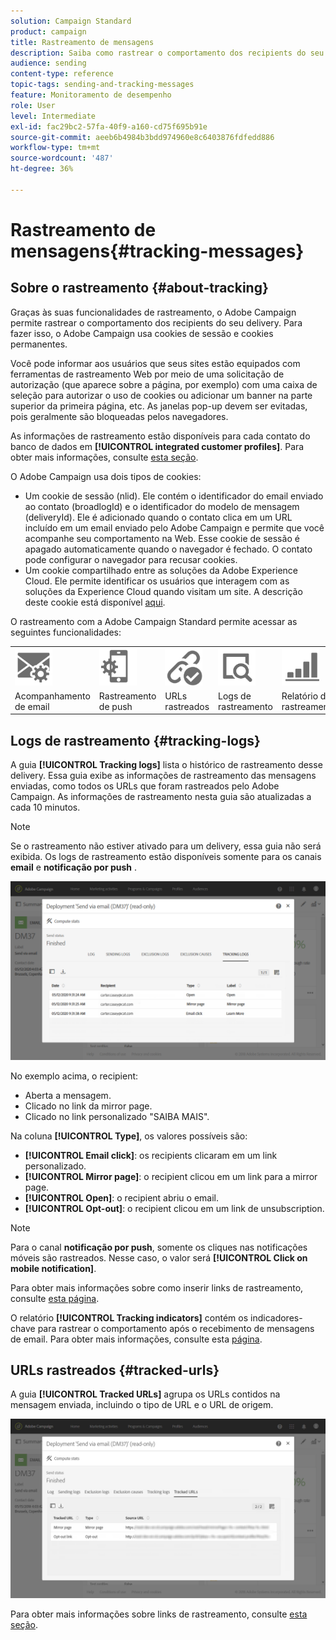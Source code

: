 ```yaml
---
solution: Campaign Standard
product: campaign
title: Rastreamento de mensagens
description: Saiba como rastrear o comportamento dos recipients do seu delivery.
audience: sending
content-type: reference
topic-tags: sending-and-tracking-messages
feature: Monitoramento de desempenho
role: User
level: Intermediate
exl-id: fac29bc2-57fa-40f9-a160-cd75f695b91e
source-git-commit: aeeb6b4984b3bdd974960e8c6403876fdfedd886
workflow-type: tm+mt
source-wordcount: '487'
ht-degree: 36%

---
```


# Rastreamento de mensagens{#tracking-messages}

## Sobre o rastreamento {#about-tracking}

Graças às suas funcionalidades de rastreamento, o Adobe Campaign permite rastrear o comportamento dos recipients do seu delivery. Para fazer isso, o Adobe Campaign usa cookies de sessão e cookies permanentes.

Você pode informar aos usuários que seus sites estão equipados com ferramentas de rastreamento Web por meio de uma solicitação de autorização (que aparece sobre a página, por exemplo) com uma caixa de seleção para autorizar o uso de cookies ou adicionar um banner na parte superior da primeira página, etc. As janelas pop-up devem ser evitadas, pois geralmente são bloqueadas pelos navegadores.

As informações de rastreamento estão disponíveis para cada contato do banco de dados em **[!UICONTROL integrated customer profiles]**. Para obter mais informações, consulte [esta seção](../../audiences/using/integrated-customer-profile.md).

O Adobe Campaign usa dois tipos de cookies:

* Um cookie de sessão (nlid). Ele contém o identificador do email enviado ao contato (broadlogId) e o identificador do modelo de mensagem (deliveryId). Ele é adicionado quando o contato clica em um URL incluído em um email enviado pelo Adobe Campaign e permite que você acompanhe seu comportamento na Web. Esse cookie de sessão é apagado automaticamente quando o navegador é fechado. O contato pode configurar o navegador para recusar cookies.
* Um cookie compartilhado entre as soluções da Adobe Experience Cloud. Ele permite identificar os usuários que interagem com as soluções da Experience Cloud quando visitam um site. A descrição deste cookie está disponível [aqui](https://experienceleague.adobe.com/docs/core-services/interface/ec-cookies/cookies-mc.html).

O rastreamento com a Adobe Campaign Standard permite acessar as seguintes funcionalidades:

<table>
<tr>
    <td valign="top">
        <a href="../../administration/using/configuring-email-channel.md#tracking-parameters"><img width="60px" alt="condições" src="assets/icon_email_parameters.png"/></a>
    </td>
    <td valign="top">
        <a href="https://helpx.adobe.com/campaign/kb/push-tracking.html"><img width="60px" alt="condições" src="assets/icon_push_parameters.png"/></a>
    </td>
    <td valign="top">
        <a href="../../designing/using/links.md#about-tracked-urls"><img width="60px" alt="condições" src="assets/icon_url.png"/></a>
    </td>
        <td valign="top">
          <a href="../../sending/using/tracking-messages.md#tracking-logs"><img width="60px" alt="condições" src="assets/icon_log.png"/></a>
    </td>
    </td>
    <td valign="top">
          <a href="../../reporting/using/tracking-indicators.md"><img width="60px" alt="condições" src="assets/icon_report.png"/></a>
</tr>
<tr>
<td>Acompanhamento de email</td>
<td>Rastreamento de push</td>
<td>URLs rastreados</td>
<td>Logs de rastreamento</td>
<td>Relatório de rastreamento</td>
</tr>
</table>

## Logs de rastreamento {#tracking-logs}

A guia **[!UICONTROL Tracking logs]** lista o histórico de rastreamento desse delivery. Essa guia exibe as informações de rastreamento das mensagens enviadas, como todos os URLs que foram rastreados pelo Adobe Campaign. As informações de rastreamento nesta guia são atualizadas a cada 10 minutos.

>[!NOTE]
>
>Se o rastreamento não estiver ativado para um delivery, essa guia não será exibida. Os logs de rastreamento estão disponíveis somente para os canais **email** e **notificação por push** .

![](assets/tracking_logs.png)

No exemplo acima, o recipient:

* Aberta a mensagem.
* Clicado no link da mirror page.
* Clicado no link personalizado &quot;SAIBA MAIS&quot;.

Na coluna **[!UICONTROL Type]**, os valores possíveis são:

* **[!UICONTROL Email click]**: os recipients clicaram em um link personalizado.
* **[!UICONTROL Mirror page]**: o recipient clicou em um link para a mirror page.
* **[!UICONTROL Open]**: o recipient abriu o email.
* **[!UICONTROL Opt-out]**: o recipient clicou em um link de unsubscription.

>[!NOTE]
>
>Para o canal **notificação por push**, somente os cliques nas notificações móveis são rastreados. Nesse caso, o valor será **[!UICONTROL Click on mobile notification]**.

Para obter mais informações sobre como inserir links de rastreamento, consulte [esta página](../../designing/using/links.md#inserting-a-link).

O relatório **[!UICONTROL Tracking indicators]** contém os indicadores-chave para rastrear o comportamento após o recebimento de mensagens de email. Para obter mais informações, consulte esta [página](../../reporting/using/tracking-indicators.md).

## URLs rastreados {#tracked-urls}

A guia **[!UICONTROL Tracked URLs]** agrupa os URLs contidos na mensagem enviada, incluindo o tipo de URL e o URL de origem.

![](assets/sending_delivery6.png)

Para obter mais informações sobre links de rastreamento, consulte [esta seção](../../designing/using/links.md#about-tracked-urls).
